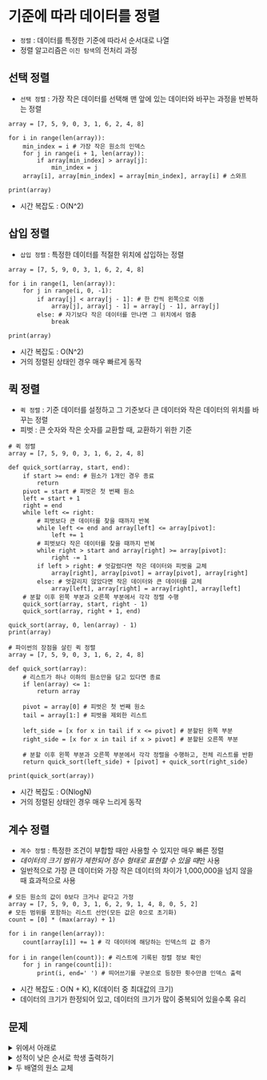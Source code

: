 # 기준에 따라 데이터를 정렬

- `정렬` : 데이터를 특정한 기준에 따라서 순서대로 나열
- 정렬 알고리즘은 `이진 탐색`의 전처리 과정

## 선택 정렬

- `선택 정렬` : 가장 작은 데이터를 선택해 맨 앞에 있는 데이터와 바꾸는 과정을 반복하는 정렬

```
array = [7, 5, 9, 0, 3, 1, 6, 2, 4, 8]

for i in range(len(array)):
    min_index = i # 가장 작은 원소의 인덱스
    for j in range(i + 1, len(array)):
        if array[min_index] > array[j]:
            min_index = j
    array[i], array[min_index] = array[min_index], array[i] # 스와프

print(array)
```
- 시간 복잡도 : O(N^2)

## 삽입 정렬

- `삽입 정렬` : 특정한 데이터를 적절한 위치에 삽입하는 정렬

```
array = [7, 5, 9, 0, 3, 1, 6, 2, 4, 8]

for i in range(1, len(array)):
    for j in range(i, 0, -1):
        if array[j] < array[j - 1]: # 한 칸씩 왼쪽으로 이동
            array[j], array[j - 1] = array[j - 1], array[j]
        else: # 자기보다 작은 데이터를 만나면 그 위치에서 멈춤
            break

print(array)
```

- 시간 복잡도 : O(N^2)
- 거의 정렬된 상태인 경우 매우 빠르게 동작

## 퀵 정렬

- `퀵 정렬` : 기준 데이터를 설정하고 그 기준보다 큰 데이터와 작은 데이터의 위치를 바꾸는 정렬
- 피벗 : 큰 숫자와 작은 숫자를 교환할 때, 교환하기 위한 기준

```
# 퀵 정렬
array = [7, 5, 9, 0, 3, 1, 6, 2, 4, 8]

def quick_sort(array, start, end):
    if start >= end: # 원소가 1개인 경우 종료
        return
    pivot = start # 피벗은 첫 번째 원소
    left = start + 1
    right = end
    while left <= right:
        # 피벗보다 큰 데이터를 찾을 때까지 반복
        while left <= end and array[left] <= array[pivot]:
            left += 1
        # 피벗보다 작은 데이터를 찾을 때까지 반복
        while right > start and array[right] >= array[pivot]:
            right -= 1
        if left > right: # 엇갈렸다면 작은 데이터와 피벗을 교체
            array[right], array[pivot] = array[pivot], array[right]
        else: # 엇갈리지 않았다면 작은 데이터와 큰 데이터를 교체
            array[left], array[right] = array[right], array[left]
    # 분할 이후 왼쪽 부분과 오른쪽 부분에서 각각 정렬 수행
    quick_sort(array, start, right - 1)
    quick_sort(array, right + 1, end)

quick_sort(array, 0, len(array) - 1)
print(array)

# 파이썬의 장점을 살린 퀵 정렬
array = [7, 5, 9, 0, 3, 1, 6, 2, 4, 8]

def quick_sort(array):
    # 리스트가 하나 이하의 원소만을 담고 있다면 종료
    if len(array) <= 1:
        return array
    
    pivot = array[0] # 피벗은 첫 번째 원소
    tail = array[1:] # 피벗을 제외한 리스트
    
    left_side = [x for x in tail if x <= pivot] # 분할된 왼쪽 부분
    right_side = [x for x in tail if x > pivot] # 분할된 오른쪽 부분
    
    # 분할 이후 왼쪽 부분과 오른쪽 부분에서 각각 정렬을 수행하고, 전체 리스트를 반환
    return quick_sort(left_side) + [pivot] + quick_sort(right_side)

print(quick_sort(array))
```

- 시간 복잡도 : O(NlogN)
- 거의 정렬된 상태인 경우 매우 느리게 동작

## 계수 정렬

- `계수 정렬` : 특정한 조건이 부합할 때만 사용할 수 있지만 매우 빠른 정렬
- *데이터의 크기 범위가 제한되어 정수 형태로 표현할 수 있을 때*만 사용
- 일반적으로 가장 큰 데이터와 가장 작은 데이터의 차이가 1,000,000을 넘지 않을 때 효과적으로 사용

```
# 모든 원소의 값이 0보다 크거나 같다고 가정
array = [7, 5, 9, 0, 3, 1, 6, 2, 9, 1, 4, 8, 0, 5, 2]
# 모든 범위를 포함하는 리스트 선언(모든 값은 0으로 초기화)
count = [0] * (max(array) + 1)

for i in range(len(array)):
    count[array[i]] += 1 # 각 데이터에 해당하는 인덱스의 값 증가
    
for i in range(len(count)): # 리스트에 기록된 정렬 정보 확인
    for j in range(count[i]):
        print(i, end=' ') # 띄어쓰기를 구분으로 등장한 횟수만큼 인덱스 출력
```

- 시간 복잡도 : O(N + K), K(데이터 중 최대값의 크기)
- 데이터의 크기가 한정되어 있고, 데이터의 크기가 많이 중복되어 있을수록 유리

## 문제

<details>
  <summary>위에서 아래로</summary>
  <div markdown="1">

Q. 하나의 수열에는 다양한 수가 존재한다. 이러한 수는 크기에 상관없이 나열되어 있다. 이 수를 큰 수부터 작은 수의 순서로 정렬해야 한다. 수열을 내림차순으로 정렬하는 프로그램을 만드시오.

`입력 조건` :

- 첫째 줄에 수열에 속해 있는 수의 개수 N이 주어진다. (1<=N<=500)
- 둘째 줄부터 N + 1번째 줄까지 N개의 수가 입려고딘다. 수의 범위는 1 이상 100,000 이하의 자연수이다.<br>

`출력 조건` :

- 입력으로 주어진 수열이 내림차순으로 정렬된 결과를 공백으로 구분하여 출력한다. 동일한 수의 순서는 자유롭게 출력해도 괜찮다.

<문제 해설>

- 파이썬의 기본 정렬 라이브러리 이용

  </div>
</details>

<details>
  <summary>성적이 낮은 순서로 학생 출력하기</summary>
  <div markdown="1">

Q. N명의 학생 정보가 있다. 학생 정보는 학생의 이름과 학생의 성적으로 구분된다. 각 학생의 이름과 성적 정보가 주어졌을 때 성적이 낮은 순서대로 학생의 이름을 출력하는 프로그램을 작성하시오.

`입력 조건` :

- 첫 번째 줄에 학생의 수 N이 입력된다. (1<=N<=100,000)
- 두 번째 줄부터 N + 1번째 줄에는 학생의 이름을 나타내는 문자열 A와 학생의 성적을 나타내는 정수 B가 공백으로 구분되어 입력된다. 문자열 A의 길이와 학생의 성적은 100 이하의 자연수이다.<br>

`출력 조건` :

- 모든 학생의 이름을 성적이 낮은 순서대로 출력한다. 성적이 동일한 학생들의 순서는 자유롭게 출력해도 괜찮다.

<문제 해설>

- 파이썬의 기본 정렬 라이브러리 이용

  </div>
</details>

<details>
  <summary>두 배열의 원소 교체</summary>
  <div markdown="1">

Q. 동빈이는 두 개의 배열 A와 B를 가지고 있다. 두 배열은 N개의 원소로 구성되어 있으며, 배열의 원소는 모두 자연수이다. 동빈이는 최대 K번의 바꿔치기 연산을 수행할 수 있는데, 바꿔치기 연산이란 배열 A에 있는 원소 하나와 배열 B에 있는 원소 하나를 골라서 두 원소를 서로 바꾸는 것을 말한다. 동빈이의 최종 목표는 배열 A의 모든 원소의 합이 최대가 되도록 하는 것이며, 여러분은 동빈이를 도와야 한다.
N, K, 그리고 배열 A와 B의 정보가 주어졌을 때, 최대 K번의 바꿔치기 연산을 수행하여 만들 수 있는 배열 A의 모든 원소의 합의 최댓값을 출력하는 프로그램을 작성하시오.

`입력 조건` :

- 첫 번째 줄에 N, K가 공백으로 구분되어 입력된다. (1<=N<=100,000, 0<=K<=N)
- 두 번째 줄에 배열 A의 원소들이 공백으로 구분되어 입력된다. 모든 원소는 10,000,000보다 작은 자연수이다.
- 세 번째 줄에 배열 B의 원소들이 공백으로 구분되어 입력된다. 모든 원소는 10,000,000보다 작은 자연수이다.<br>

`출력 조건` :

- 최대 K번의 바꿔치기 연산을 수행하여 만들 수 있는 배열 A의 모든 원소의 합의 최댓값을 출력한다.

<문제 해설>

- 배열 A에서 가장 작은 원소를 골라 배열 B에서 가장 큰 원소와 교체
- O(NlogN)을 보장하는 정렬 알고리즘 이용

  </div>
</details>

<br>